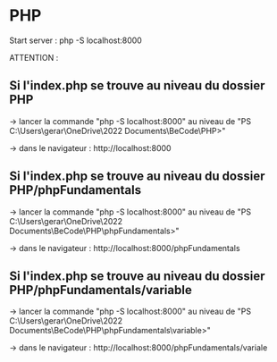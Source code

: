 # PHP

Start server : php -S localhost:8000

 ATTENTION :
 
 ## Si l'index.php se trouve au niveau du dossier PHP

 -> lancer la commande "php -S localhost:8000" au niveau de 
        "PS C:\Users\gerar\OneDrive\2022 Documents\BeCode\PHP>"

 -> dans le navigateur : http://localhost:8000  


 ## Si l'index.php se trouve au niveau du dossier PHP/phpFundamentals

 -> lancer la commande "php -S localhost:8000" au niveau de 
        "PS C:\Users\gerar\OneDrive\2022 Documents\BeCode\PHP\phpFundamentals>"

 -> dans le navigateur : http://localhost:8000/phpFundamentals
  

 ## Si l'index.php se trouve au niveau du dossier PHP/phpFundamentals/variable

 -> lancer la commande "php -S localhost:8000" au niveau de 
        "PS C:\Users\gerar\OneDrive\2022 Documents\BeCode\PHP\phpFundamentals\variable>"

 -> dans le navigateur : http://localhost:8000/phpFundamentals/variale
